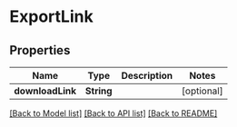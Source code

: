 # ExportLink

## Properties
Name | Type | Description | Notes
------------ | ------------- | ------------- | -------------
**downloadLink** | **String** |  | [optional] 

[[Back to Model list]](../README#documentation-for-models) [[Back to API list]](../README#documentation-for-api-endpoints) [[Back to README]](../README)


